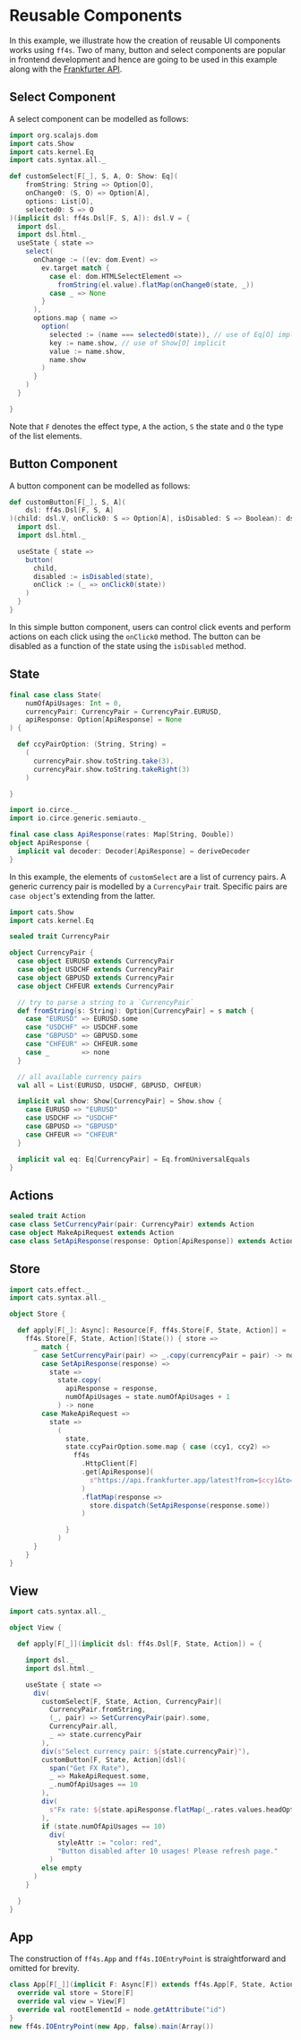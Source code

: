 # Reusable Components

In this example, we illustrate how the creation of reusable UI components works using `ff4s`. Two of many,
button and select components are popular in frontend development and hence are going to be used in this example along with the [Frankfurter API](https://frankfurter.app).

## Select Component

A select component can be modelled as follows:

```scala mdoc:js:shared
import org.scalajs.dom
import cats.Show
import cats.kernel.Eq
import cats.syntax.all._

def customSelect[F[_], S, A, O: Show: Eq](
    fromString: String => Option[O],
    onChange0: (S, O) => Option[A],
    options: List[O],
    selected0: S => O
)(implicit dsl: ff4s.Dsl[F, S, A]): dsl.V = {
  import dsl._
  import dsl.html._
  useState { state =>
    select(
      onChange := ((ev: dom.Event) =>
        ev.target match {
          case el: dom.HTMLSelectElement =>
            fromString(el.value).flatMap(onChange0(state, _))
          case _ => None
        }
      ),
      options.map { name =>
        option(
          selected := (name === selected0(state)), // use of Eq[O] implicit
          key := name.show, // use of Show[O] implicit
          value := name.show,
          name.show
        )
      }
    )
  }

}
```

Note that `F` denotes the effect type, `A` the action, `S` the state and `O` the type of the list elements.

## Button Component

A button component can be modelled as follows:

```scala mdoc:js:shared
def customButton[F[_], S, A](
    dsl: ff4s.Dsl[F, S, A]
)(child: dsl.V, onClick0: S => Option[A], isDisabled: S => Boolean): dsl.V = {
  import dsl._
  import dsl.html._

  useState { state =>
    button(
      child,
      disabled := isDisabled(state),
      onClick := (_ => onClick0(state))
    )
  }
}
```

In this simple button component, users can control click events and perform actions on each click
using the `onClick0` method. The button can be disabled as a function of the state using the `isDisabled` method.

## State

```scala mdoc:js:shared
final case class State(
    numOfApiUsages: Int = 0,
    currencyPair: CurrencyPair = CurrencyPair.EURUSD,
    apiResponse: Option[ApiResponse] = None
) {

  def ccyPairOption: (String, String) =
    (
      currencyPair.show.toString.take(3),
      currencyPair.show.toString.takeRight(3)
    )

}
```

```scala mdoc:js:shared
import io.circe._
import io.circe.generic.semiauto._

final case class ApiResponse(rates: Map[String, Double])
object ApiResponse {
  implicit val decoder: Decoder[ApiResponse] = deriveDecoder
}
```

In this example, the elements of `customSelect` are a list of currency pairs. A generic currency pair is modelled by a
`CurrencyPair` trait. Specific pairs are `case object`'s extending from the latter.

```scala mdoc:js:shared
import cats.Show
import cats.kernel.Eq

sealed trait CurrencyPair

object CurrencyPair {
  case object EURUSD extends CurrencyPair
  case object USDCHF extends CurrencyPair
  case object GBPUSD extends CurrencyPair
  case object CHFEUR extends CurrencyPair

  // try to parse a string to a `CurrencyPair`
  def fromString(s: String): Option[CurrencyPair] = s match {
    case "EURUSD" => EURUSD.some
    case "USDCHF" => USDCHF.some
    case "GBPUSD" => GBPUSD.some
    case "CHFEUR" => CHFEUR.some
    case _        => none
  }

  // all available currency pairs
  val all = List(EURUSD, USDCHF, GBPUSD, CHFEUR)

  implicit val show: Show[CurrencyPair] = Show.show {
    case EURUSD => "EURUSD"
    case USDCHF => "USDCHF"
    case GBPUSD => "GBPUSD"
    case CHFEUR => "CHFEUR"
  }

  implicit val eq: Eq[CurrencyPair] = Eq.fromUniversalEquals
}
```

## Actions

```scala mdoc:js:shared
sealed trait Action
case class SetCurrencyPair(pair: CurrencyPair) extends Action
case object MakeApiRequest extends Action
case class SetApiResponse(response: Option[ApiResponse]) extends Action
```

## Store

```scala mdoc:js:shared
import cats.effect._
import cats.syntax.all._

object Store {

  def apply[F[_]: Async]: Resource[F, ff4s.Store[F, State, Action]] =
    ff4s.Store[F, State, Action](State()) { store =>
      _ match {
        case SetCurrencyPair(pair) => _.copy(currencyPair = pair) -> none
        case SetApiResponse(response) =>
          state =>
            state.copy(
              apiResponse = response,
              numOfApiUsages = state.numOfApiUsages + 1
            ) -> none
        case MakeApiRequest =>
          state =>
            (
              state,
              state.ccyPairOption.some.map { case (ccy1, ccy2) =>
                ff4s
                  .HttpClient[F]
                  .get[ApiResponse](
                    s"https://api.frankfurter.app/latest?from=$ccy1&to=$ccy2"
                  )
                  .flatMap(response =>
                    store.dispatch(SetApiResponse(response.some))
                  )

              }
            )
      }
    }
}
```

## View

```scala mdoc:js:shared
import cats.syntax.all._

object View {

  def apply[F[_]](implicit dsl: ff4s.Dsl[F, State, Action]) = {

    import dsl._
    import dsl.html._

    useState { state =>
      div(
        customSelect[F, State, Action, CurrencyPair](
          CurrencyPair.fromString,
          (_, pair) => SetCurrencyPair(pair).some,
          CurrencyPair.all,
          _ => state.currencyPair
        ),
        div(s"Select currency pair: ${state.currencyPair}"),
        customButton[F, State, Action](dsl)(
          span("Get FX Rate"),
          _ => MakeApiRequest.some,
          _.numOfApiUsages == 10
        ),
        div(
          s"Fx rate: ${state.apiResponse.flatMap(_.rates.values.headOption).getOrElse("")}"
        ),
        if (state.numOfApiUsages == 10)
          div(
            styleAttr := "color: red",
            "Button disabled after 10 usages! Please refresh page."
          )
        else empty
      )
    }

  }
}
```

## App

The construction of `ff4s.App` and `ff4s.IOEntryPoint` is straightforward and omitted for brevity.

```scala mdoc:js:invisible
class App[F[_]](implicit F: Async[F]) extends ff4s.App[F, State, Action] {
  override val store = Store[F]
  override val view = View[F]
  override val rootElementId = node.getAttribute("id")
}
new ff4s.IOEntryPoint(new App, false).main(Array())
```
